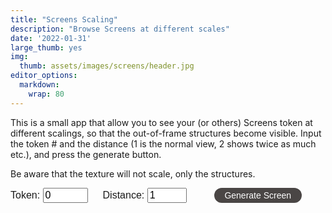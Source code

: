 ```yaml
---
title: "Screens Scaling"
description: "Browse Screens at different scales"
date: '2022-01-31'
large_thumb: yes
img:
  thumb: assets/images/screens/header.jpg
editor_options: 
  markdown: 
    wrap: 80
---
```


<script>
function render_screen(tokenData, scale_level) {
let e,t,r,l,n=Math.PI,o=Math.round,a=Math.sin,i=Math.cos,x=Math.floor,u=Math.sqrt,f=Math.log,c=Math.exp,s=Math.pow,y=Math.min,p=Math.max,v=(e,t=0,r=1)=>p(y(e,r),t),m=Math.sign,h=Math.abs,d=(e,t=0)=>Array(e).fill(0).map(((e,r)=>r+t)),g=(e,t)=>Array(t).fill(e),b=e=>e.length;e=Uint32Array.from([0,1,t=r=2,3].map((e=>parseInt(tokenData.hash.substr(8*e+2,8),16)))),l=()=>(r=e[3],e[3]=e[2],e[2]=e[1],e[1]=t=e[0],r^=r<<11,e[0]^=r^r>>>8^t>>>19,e[0]/4294967296);let _=(e=0,t=1)=>e+(t-e)*l(),w=(e,t)=>{let r,l,n,o,a=[],i=[],x=0,u=[...t];for(;x++<b(t);)i.push(x-1);for(;0<e--;)r=u.reduce(((e,t,r)=>[...e,t+(e[r-1]||0)]),[]),o=b(r)-1,l=_(0,r[o]),n=r.findIndex((e=>e>l)),n=0>n?o:n,a.push(i.splice(n,1)[0]),u.splice(n,1);return a},$=()=>{let e=_(-1),t=_(-1),r=e*e+t*t;return 0==r||1<=r?$():e*u(-2*f(r)/r)},z=(e=0)=>s(v($()/7+.5),c(e)),k=e=>{for(let t,r=b(e)-1;0<r;r--)t=x(_()*(r+1)),[e[r],e[t]]=[e[t],e[r]];return e},C=w(1,[5,15,15,15,5,5,6,7,5,7,5,4,1,5])[0],M=w(1,[9,60,30,1])[0],A=.9>_(),P=w(1,[85,10,5])[0],S=w(1,[5,70,23,2])[0],T=.9>_(),D=w(1,[50,30,15,5])[0],F=w(5,[30,30,20,10,10]),E=w(1,[5,5,30,30,20,10])[0],I=.9>_(),B=.1>_()&&0!==E&&I,L=w(1,[60,24,2,14])[0];1>E&&3==L&&(L=0),12==C&&1==D&&C--,1==F[0]&&(0===E||2==E)&&2==L&&L++,1>E&&1==F[0]&&1==D&&D++;let U=[[[243,240,197],[20,169,155],[238,33,41],[26,22,23]],[[251,244,236],[241,172,52],[134,170,155],[135,164,191],[225,120,67],[29,29,29]],[[210,203,190],[243,158,26],[86,145,175],[240,87,47],[43,39,40]],[[236,221,190],[252,172,11],[194,51,45],[3,104,189],[15,15,15]],[[229,216,188],[172,77,60],[96,132,141],[55,55,55]],[[253,235,223],[180,210,199],[253,154,88],[37,35,36]],[[241,221,194],[229,79,37],[1,124,136],[3,2,2]],[[255,239,216],[244,181,176],[234,161,155],[211,123,114],[54,123,126],[21,19,16]],[[235,236,230],[205,217,205],[117,210,212],[202,139,140],[61,143,146],[111,127,122],[49,62,63]],[[207,219,232],[202,162,60],[104,145,176],[89,154,166],[31,31,31]],[[241,232,184],[212,201,80],[160,183,112],[145,134,163],[0,5,6]],[[244,248,251],[215,217,220],[152,147,145],[20,21,19]],[[244,248,251],[215,217,220],[152,147,145],[194,2,34],[20,21,19]],[[184,175,191],[219,163,161],[200,127,33],[101,151,122],[94,112,176],[27,25,31]]][C].map((e=>e.map((e=>e/255)))),W=w(1,g(1,b(U)-1))[0]+1,H="attribute vec2 a_p;varying vec2 v_t;void main(){gl_Position=vec4(a_p*2.0-1.0,0,1);v_t=a_p;}",R=/\bHeadlessChrome/.test(navigator.userAgent)?1:4,q=0===S?.2:1==S?1:2,G=e=>e.toFixed(9),J=2*_()*n,N=G(i(J)),V=G(a(J)),j=3==S?`mat2(0.01*${N},-1.0*${V},0.01*${V},${N})`:"mat2(1.0,0.0,0.0,1.0)",K=e=>`float fbm${e}(vec2 pos){float v=0.0;float m=1.0;for(int i=0;i<${e};i++){v+=sn(pos)*m;pos*=2.0;m*=0.5;}return v;}`,O=e=>`uniform sampler2D ${e};`,Q="precision highp float;varying vec2 v_t;";simplex="vec3 mo(vec3 x){return x-floor(x*(1.0/289.0))*289.0;}vec2 mo(vec2 x){return x-floor(x*(1.0/289.0))*289.0;}vec3 pe(vec3 x){return mo(((x*34.0)+10.0)*x);}float sn(vec2 v){const vec4 C=vec4(0.211324865405187,0.366025403784439,-0.577350269189626,0.024390243902439);vec2 i=floor(v+dot(v,C.yy));vec2 x0=v-i+dot(i,C.xx);vec2 i1=(x0.x>x0.y)?vec2(1.0,0.0):vec2(0.0,1.0);vec4 x12=x0.xyxy+C.xxzz;x12.xy-=i1;i=mo(i);vec3 p=pe(pe(i.y+vec3(0.0,i1.y,1.0))+i.x+vec3(0.0,i1.x,1.0));vec3 m=max(0.5-vec3(dot(x0,x0),dot(x12.xy,x12.xy),dot(x12.zw,x12.zw)),0.0);m=m*m;m=m*m;vec3 x=2.0*fract(p*C.www)-1.0;vec3 h=abs(x)-0.5;vec3 ox=floor(x+0.5);vec3 a0=x-ox;m*=1.79284291400159-0.85373472095314*(a0*a0+h*h);vec3 g;g.x=a0.x*x0.x+h.x*x0.y;g.yz=a0.yz*x12.xz+h.yz*x12.yw;return 130.0*dot(m, g);}"+K(8)+K(6)+K(1);let X=Q+O("u_t")+"void main(){gl_FragColor=texture2D(u_t,v_t);}",Y=(e,t,r)=>e.getUniformLocation(t,r),Z=(e,t)=>e.bindTexture(3553,t),ee=(e,t,r)=>e.texParameteri(3553,t,r),te=(e,t,r)=>{let l=e.createShader(r);return e.shaderSource(l,t),e.compileShader(l),l},re=(e,t,r)=>{let l=e.createProgram();e.attachShader(l,te(e,t,35633)),e.attachShader(l,te(e,r,35632)),e.linkProgram(l);let n=e.getAttribLocation(l,"a_p"),o=e.createBuffer();return e.bindBuffer(34962,o),e.bufferData(34962,new Float32Array([0,0,1,0,0,1,0,1,1,0,1,1]),35044),e.enableVertexAttribArray(n),e.vertexAttribPointer(n,2,5126,!1,0,0),l},le=e=>{let t=e.createTexture();return Z(e,t),ee(e,10242,33071),ee(e,10243,33071),ee(e,10241,9729),ee(e,10240,9729),t},ne=(e,t)=>{if(e.i==t.i)return null;if(p(e.y,e.y1)<y(t.y,t.y1)||p(t.y,t.y1)<y(e.y,e.y1))return null;let r=(e.x-e.x1)*(t.y-t.y1)-(e.y-e.y1)*(t.x-t.x1);if(0==r)return null;let l=((e.x-t.x)*(t.y-t.y1)-(e.y-t.y)*(t.x-t.x1))/r;if(0>l||1<l)return null;let n=((e.x-t.x)*(e.y-e.y1)-(e.y-t.y)*(e.x-e.x1))/r;return 0>n||1<n?null:[e.x+l*(e.x1-e.x),e.y+l*(e.y1-e.y)]},oe=(e,t)=>{let r=0,l=!1,n=(e.x-t.x)/(t.x1-t.x),o=t.y+n*(t.y1-t.y);return o>e.y&&r++,l=o==e.y,n=(e.x1-t.x)/(t.x1-t.x),o=t.y+n*(t.y1-t.y),o>e.y1&&r++,1==r&&(l||o==e.y1)&&r++,r},ae=(e,t)=>{let r=((e,t)=>{if(p(e.y,e.y1)<=y(t.y,t.y1))return 1;if(p(t.y,t.y1)<=y(e.y,e.y1))return-1;let r=oe(e,t);return 2==r?1:0===r?-1:(r=oe(t,e),2==r?-1:0===r?1:0)})(e.s,t);1==r?null===e.back?e.back={s:t,front:null,back:null}:ae(e.back,t):null===e.front?e.front={s:t,front:null,back:null}:ae(e.front,t)},ie=e=>null===e?[]:[...ie(e.back),e.s,...ie(e.front)],xe=(e,t,r,l,n,o)=>{let a={x:e,y:t,x1:r,y1:l,l:n,n:null,i:o,z:0,z1:0};return null!==n&&(n.n=a),a},ue=[100,1,50,50,30,30][E],fe=(e=!1)=>{let t=100*_(),r=141*_();return 0<E&&!e&&(t=2*t-50,r=2*r-20),[t,r]},ce=(e,t,r,l)=>(e-r)*(e-r)+(t-l)*(t-l),se=(e,t,r,l,n,o)=>{let a=e-r,i=t-l,x=u(a*a+i*i),f=-i/x,c=a/x;return[e+n*f-o*c,t+o*f+n*c]},ye=(e,t)=>{for(let r=0;r<b(t);r++)if(.5>ce(t[r].x,t[r].y,e.x,e.y))return!0;return!1},pe=(e,t,r,l,n)=>{if(0===e)return n[t];let o=(r-l[t])/(l[t+4-e]-l[t]),a=pe(e-1,t,r,l,n).map((e=>e*o));return pe(e-1,t-1,r,l,n).map(((e,t)=>e*(1-o)+a[t]))},ve=e=>[0,0,0,...d(e-2).map((t=>t/(e-3))),1,1,1],me=(e,t,r)=>{if(1==e)return r[b(r)-1];let l=0;for(;l<b(t)-1&&!(e>=t[l]&&e<t[l+1]);l++);return pe(3,l,e,t,r)},he=(e,t,r,l,n)=>{let o,a,i=t,x=r,u=0;for(;1>u&&1>=(e+=.001);)[i,x]=me(e,l,n),o=t-i,a=r-x,u=o*o+a*a;return[i,x,e]},de=[(e,t)=>{let[r,l]=fe(),o=d(500,1),u=.1>_();for(let f=0;f<ue;f++){let f=x((u?s(_(),2):_())*b(o)),c=o.splice(f,1)[0],y=p(1,2*z(-1)*n*c),v=2*_()*n,m=i(v)*c+r,h=a(v)*c+l,d=0,g=null;for(;d<y;)v+=1/c,g=xe(m,h,m=i(v)*c+r,h=a(v)*c+l,g,t),e.push(g),d++}return e},(e,t)=>{let r=2*_()*n,l=0===E||2==E;h(i(r))<(l?0<t?.1:.6:.06)&&(r+=n/2);let o=i(r),u=a(r),f=141+400*_(),c=[0,...[].concat.apply([],d(150,1).map((e=>[-e,e])))],[y,v]=fe(l),m=.1>_();for(let r=0;r<ue;r++){let r=x((m?s(_(),2):_())*b(c)),l=c.splice(r,1)[0],n=p(1,100*z(-1)),a=_()*(f-n)-f/2,i=y-u*l+o*a,h=v+o*l+u*a,d=0,g=null;for(;d<n;)g=xe(i,h,i+=o,h+=u,g,t),e.push(g),d++}return e},(e,t)=>{let[r,l]=fe(),o=_()*n/2,u=i(o),f=a(o),c=d(250,1.5).map((e=>2*e)),y=.1>_();for(let n=0;n<ue;n++){let n=x((y?s(_(),2):_())*b(c)),o=c.splice(n,1)[0],a=p(1,z(-1)*o*8),i=4*_(),v=1>=i?u:2>=i?-f:3>=i?-u:f,m=1>=i?f:2>=i?u:3>=i?-f:-u,h=i%1,d=r+o*(m-v)+2*o*h*v,g=l+o*(-v-m)+2*o*h*m,w=0,$=null;for(;w<a;)$=xe(d,g,d+=v,g+=m,$,t),e.push($),h+=1/(2*o),1<=h&&(--h,[v,m]=[-m,v]),w++}return e},(e,t)=>{let r=100*_(),l=141*_(),o=_(.15,.85)*n,x=i(o),u=a(o),f=500*z(-1),c=[];for(let e=0;e<ue;e++){let e,o,s=2*_()*n,y=z()*f,v=p(1,f*z(-1)),m=20*z(),h=r+i(s)*y,d=l+a(s)*y,g=0,b=null,w=[];for(;g<v&&ce(h,d,r,l)>m&&([e,o]=se(h,d,r,l,x,u),b=xe(h,d,e,o,b,t),!ye(b,c));)w.push(b),h=e,d=o,g++;c.push(...w)}return e.push(...c),e},(e,t)=>{let r=.5>_()?4:5,l=141+200*_(),o=100*_(),u=141*_(),f=[-l/2,...d(r-2).map((e=>l*(e+1+_()-.5)/(r-1)-l/2)),l/2].sort(((e,t)=>e>t)),c=2*_()*n,s=i(c),y=a(c),p=f.map(((e,t)=>[.5+_()/4,z(t%2*2-1)-.5])).map((e=>[200*e[1]-600*e[0]/2,600*e[0]])),v=f.map(((e,t)=>[o+p[t][0]*s-e*y,u+p[t][0]*y+e*s])),m=d(100).map((e=>e/99)),h=[];for(let e=0;e<ue;e++){let e,r,l,n,o=x(_()*(b(m)-1e-9)),a=m.splice(o,1)[0],i=z(-1)/2,u=_()*(1-i),f=i+u,c=v.map(((e,t)=>[e[0]+s*a*p[t][1],e[1]+y*a*p[t][1]])),d=ve(b(c)),g=null,w=[];for([e,l]=me(u,d,c);u<f&&([r,n,u]=he(u,e,l,d,c),g=xe(e,l,e=r,l=n,g,t),!ye(g,h));)w.push(g);h.push(...w)}return e.push(...h),e}],ge=[[0],g(0,50),[0,0],[0,1],[0,0,1],[0,1,2]][E].map((e=>F[e])),be=(e,t,r=!1)=>{if(null!==e){let l=r?e.l:e.n;e.l=e.n=null,0===t?null!==l&&(r?l.n=null:l.l=null):be(l,t-1,r)}},_e=(e,t=1)=>null===e.n?t:_e(e.n,t+1),we=e=>{let t=m(e.x1-e.x);e.lb=null===e.l||t!=m(e.l.x1-e.l.x),e.nb=null===e.n||t!=m(e.n.x1-e.n.x)},$e=(e,t,r,l,n)=>{if(!D)return w(2,g(1,r));if(3==D){let e=w(1,g(1,r-1))[0],t=[e,e+1];return.5>_()?t:t.reverse()}return k([0,1==D?n[1==E?0:e%b(n)]:l[x(v(t,0,140.9)/141*b(l))],r-1])},ze=g(!1,b(U));ze[W]=!0;let ke,Ce,Me,Ae,Pe,Se=e=>`rgb(${255*e}, ${255*e}, ${255*e})`,Te=w(1,g(1,b(U)-1))[0]+1,De=(e,t,r,l,n=!0)=>(e-=50,t-=70.71,n&&(e/=scale_level,t/=scale_level),[(e*r[0]-t*r[1]+r[2]+50)*l,(e*r[1]+t*r[0]+r[3]+70.71)*l]),Fe=e=>e.beginPath(),Ee=e=>e.closePath(),Ie=(e,t,r)=>e.moveTo(t,r),Be=(e,t,r)=>e.lineTo(t,r),Le=window,Ue=1.5*Le.innerWidth,We=1.5*Le.innerHeight,He=Ue/We,Re=1/u(2),qe=He>Re,Ge=(qe?We:Ue)*Le.devicePixelRatio,Je=o(Ge*(qe?Re:1)),Ne=o(Ge/(qe?1:Re)),Ve=Ge/(100*(He<Re?1:1/Re)),je=[],Ke=[],Oe=document,Qe=Oe.getElementById("drawing_board");Qe.getElementsByTagName("canvas")[0].remove(),ke=Oe.createElement("canvas"),Ce=Oe.createElement("canvas"),Ae=ke.getContext("webgl",{preserveDrawingBuffer:!0}),Ce.width=ke.width=Je,Ce.height=ke.height=Ne,ke.style.width="100%",Me=Ce.getContext("2d");for(var Xe=0;2>Xe;Xe++){let e=le(Ae);je.push(e),Ae.texImage2D(3553,0,6408,Je,Ne,0,6408,5121,null);let t=Ae.createFramebuffer();Ke.push(t),Ae.bindFramebuffer(36160,t),Ae.framebufferTexture2D(36160,36064,3553,e,0)}Qe.prepend(ke);let Ye=(()=>{let e=[];for(let t=0;t<b(ge);t++)de[ge[t]](e,t);return e=(e=>{let t=B?w(1,g(1,b(ge)))[0]:-1,r=(e=>{e.sort(((e,t)=>y(e.x,e.x1)<y(t.x,t.x1)?-1:y(e.x,e.x1)>y(t.x,t.x1)?1:0));let t,r,l,n,o,a,i=[];for(t=0;t<b(e)-1;t++)for(l=e[t],o=p(l.x,l.x1),r=t+1;r<b(e)&&(n=e[r],!(o<y(n.x,n.x1)));r++)(a=ne(l,n))&&i.push({s1:l,s2:n,p:a});return i})(e),l=[];return r.forEach((e=>{if(!I){let t={...e.s1};return t.n=e.s1.n,e.s1.n=t,e.s1.x1=t.x=e.p[0],void(e.s1.y1=t.y=e.p[1])}let r=e.s1.i==t?e.s2:e.s2.i==t||.5>_()?e.s1:e.s2;be(r.n,5),be(r.l,5,!0),r.n=r.l=null})),e.forEach((e=>{if(null===e.l&&null!==e.n&&5<_e(e))for(;null!==e;)l.push(e),e=e.n})),l})(e),e=(e=>ie((e=>{k(e);let t=b(e),r={s:e[0],front:null,back:null};for(let l=1;l<t;l++)ae(r,e[l]);return r})(e)))(e),((e,t)=>{let r,l,n=i(t),o=a(t);e.forEach((e=>{r=n*e.y-o*e.z,l=o*e.y+n*e.z,e.y=r,e.z=l,r=n*e.y1-o*e.z1,l=o*e.y1+n*e.z1,e.y1=r,e.z1=l}))})(e,-n/5),(e=>{let t=b(U),r=d(t-2,1),l=k(d(t-2,1));e.forEach((e=>{if(null===e.l){let n=_e(e),o=e,a=0,i=$e(e.i,e.y,t,r,l),x=$e(e.i,e.y,t,r,l);for(ze[i[0]]=ze[i[1]]=ze[x[0]]=ze[x[1]]=!0;null!==o;)o.p=a/n,o.p1=(a+1)/n,o.c1=i,o.c2=x,we(o),o=o.n,a++}}))})(e),e})();Ae.viewport(0,0,Je,Ne),Ae.clearColor(0,0,0,0),Ae.clear(16384),Pe=le(Ae);let Ze=(e,t)=>{if(t!=b(U)){let r=((e,t,r,l)=>Q+O("u_screen")+O("u_bg")+simplex+"void main(){"+`vec4 col=vec4(${G(U[l][0])},${G(U[l][1])},${G(U[l][2])},1);`+(0===l?"gl_FragColor=col;":`vec4 fc=vec4(0.0,0.0,0.0,0.0);vec4 xof=vec4(1.0,3.0,-1.0,-3.0)/8.0;vec4 yof=vec4(xof.yzw,xof.x);for(int i=0;i<${R};i++){vec2 pof=vec2(xof[i],yof[i]);vec2 of=vec2(${G(e)},${G(t)});vec2 pos=(gl_FragCoord.xy+pof)/${G(r)};float tex=fbm8((${j}*pos)*200.0*${G(q)}+of)+fbm8(pos+of)/4.0;tex=(tex+1.9)/3.8+0.075;`+(()=>{let e="";return T&&(e="float sp=fbm6(pos*10.0+of);\ntex=min(tex,1.0-smoothstep(1.2,1.3,sp));\ntex=max(tex,1.0-smoothstep(-1.25,-1.15,sp));"),e})()+"vec2 di=vec2(fbm1((pos+of)*75.0),fbm1((pos+vec2(0.0,1e4)+of)*75.0))/2500.0;"+`float sc=texture2D(u_screen,v_t+di+pof/vec2(${G(r)},${G(r*u(2))})).r;float g=smoothstep(tex-0.15,tex,sc);vec4 bg=texture2D(u_bg,v_t);`+`fc+=mix(col,bg,vec4(g,g,g,1))/${G(R)};}gl_FragColor=fc;`)+"}")(_(-1e4,1e4),_(-1e4,1e4),Je,t);if(t){if(!ze[t])return void setTimeout((()=>Ze(e,t+1)),1);((e,t,r,l,o,x)=>{e.fillStyle=W==r?"black":"white",e.fillRect(0,0,o,x);let u,f,c,s,y,v,m,h,d=(e=>{let t=3==M&&e==Te?2*n:.04,r=(2>M?0:_()-.5)*t,l=a(r),o=i(r),x=2>M?.5:3==M&&e==Te?5:1,u=(1>M?0:_()-.5)*x,f=-.5*i(r)+.5*a(r)+.5+u,c=(1>M?0:_()-.5)*x;return[o,l,f,-.5*a(r)-.5*i(r)+.5+c]})(r);t.forEach((t=>{let n,o="white",a=t.x<t.x1?t.c1:t.c2,i=3==L&&0!=t.i?5+5*t.i:[200,30,10,200][L];[u,f]=De(t.x,t.y,d,l),[c,s]=De(t.x1,t.y1,d,l),[y,v]=De(t.x,0,d,l),[m,h]=De(t.x1,0,d,l),(r==a[0]||r==a[1])&&(r<p(a[0],a[1])?o="black":(o=e.createLinearGradient(y,v,m,h),n=r==a[1]?[t.p,t.p1]:[1-t.p,1-t.p1],o.addColorStop(0,Se(n[0])),o.addColorStop(1,Se(n[1])))),[y,v]=De(t.x,t.y-i,d,l),[m,h]=De(t.x1,t.y1-i,d,l),Fe(e),Ie(e,u,f),Be(e,c,s),Be(e,m,h),Be(e,y,v),Ee(e),e.fillStyle=e.strokeStyle=o,e.lineWidth=.1*l,e.lineJoin="round",e.fill(),e.stroke(),(1==P&&r==b(U)-1||2==P&&r==p(a[0],a[1]))&&(Fe(e),e.lineCap="round",e.strokeStyle="black",e.lineWidth=.25*l,Ie(e,u,f),Be(e,c,s),Ie(e,y,v),Be(e,m,h),t.lb&&(Ie(e,u,f),Be(e,y,v)),t.nb&&(Ie(e,c,s),Be(e,m,h)),e.stroke())}));let g=A?5:0;Fe(e),Ie(e,-2*o,-2*x),Be(e,-2*o,3*x),Be(e,3*o,3*x),Be(e,3*o,-2*x),Ee(e),[u,f]=De(g,g,d,l,!1),[c,s]=De(100-g,g,d,l,!1),[y,v]=De(100-g,141.42-g,d,l,!1),[m,h]=De(g,141.42-g,d,l,!1),Ie(e,u,f),Be(e,c,s),Be(e,y,v),Be(e,m,h),Ee(e),e.fillStyle="white",e.fill("evenodd")})(Me,e,t,Ve,Je,Ne)}let l=re(Ae,H,r);((e,t,r,l,n,o,a,i)=>{e.bindFramebuffer(36160,i),e.useProgram(t);var x=Y(e,t,"u_r");e.uniform2f(x,r,l);let u=Y(e,t,"u_screen"),f=Y(e,t,"u_bg");e.uniform1i(u,0),e.uniform1i(f,1),e.activeTexture(33984),Z(e,n),e.texImage2D(3553,0,6408,6408,5121,o),e.activeTexture(33985),Z(e,a),e.drawArrays(4,0,6)})(Ae,l,Je,Ne,Pe,Ce,je[0],Ke[1]),((e,t,r,l)=>{let n=re(e,H,X);e.bindFramebuffer(36160,null),e.useProgram(n);let o=Y(e,n,"u_t");e.uniform1i(o,0),e.activeTexture(33984),Z(e,l),e.drawArrays(4,0,6)})(Ae,0,0,je[1]),je.reverse(),Ke.reverse(),Ae.readPixels(0,0,1,1,6408,5121,new Uint8Array(4)),setTimeout((()=>Ze(e,t+1)),500)}};Ze(Ye,0);
}
function generate() {
  let token = "255000" + ("000" + document.getElementById("token").value).slice(-3);
  let scale = parseFloat(document.getElementById("dist").value);
  let req = new XMLHttpRequest();
  req.open( "GET", "https://token.artblocks.io/" + token, false);
  req.send(null);
  let token_info = JSON.parse(req.responseText);
  document.getElementById("drawing_board").scrollIntoView({ behavior: 'smooth', block: 'center' });
  let tokenData = {hash: token_info.token_hash, tokenId: token_info.tokenID};
  render_screen(tokenData, scale);
}
</script>

<style>
a.button{
  display:inline-block;
  padding:0.3em 1.2em;
  margin:0 0.3em 0.3em 0;
  border-radius:2em;
  box-sizing: border-box;
  text-decoration:none;
  font-family:'Comfortaa', sans-serif;
  font-weight:300;
  color:#FFFFFF;
  background-color:#4A4645;
  text-align:center;
  transition: all 0.2s;
  cursor: pointer;
}
a.button:hover{
  background-color:#DA684B;
}
span.inputname, input{
  font-family: "Comfortaa", sans-serif;
  font-size: 12pt;
}
</style>

This is a small app that allow you to see your (or others) Screens token at 
different scalings, so that the out-of-frame structures become visible. Input 
the token # and the distance (1 is the normal view, 2 shows twice as much etc.),
and press the generate button.

Be aware that the texture will not scale, only the structures.

<span class="inputname">Token: </span><input type="number" id="token" name="token" min="0" max="999" value="0">
<span class="inputname" style="margin-left: 20px">Distance: </span><input type="number" id="dist" name="dist" min="1" max="10" value="1">
<a id="generate" class="button" onclick="generate()" style="margin-left: 40px">Generate Screen</a>

<div id="drawing_board"><canvas></canvas></div>

